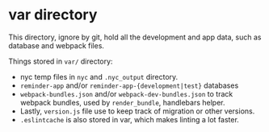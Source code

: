 # var directory

This directory, ignore by git, hold all the development
and app data, such as database and webpack files.

Things stored in `var/` directory:
  - nyc temp files in `nyc` and `.nyc_output` directory.
  - `reminder-app` and/or `reminder-app-{development|test}` databases
  - `webpack-bundles.json` and/or `webpack-dev-bundles.json` to track
  webpack bundles, used by `render_bundle`, handlebars helper.
  - Lastly, `version.js` file use to keep track of migration or other versions.
  - `.eslintcache` is also stored in var, which makes linting a lot faster.
